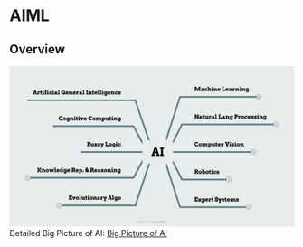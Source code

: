 # AIML

## Overview
![AI Overview](docs/images/AI-ovw.png)
Detailed Big Picture of AI:
[Big Picture of AI](docs/images/AI-full.png)